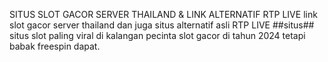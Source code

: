 SITUS SLOT GACOR SERVER THAILAND & LINK ALTERNATIF RTP LIVE
link slot gacor server thailand dan juga situs alternatif asli RTP LIVE ##situs## situs slot paling viral di kalangan pecinta slot gacor di tahun 2024  tetapi babak freespin dapat.
